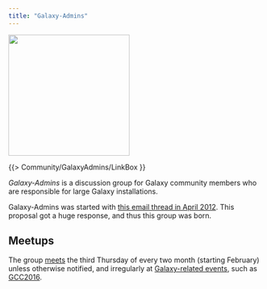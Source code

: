 ```yaml
---
title: "Galaxy-Admins"
---
```

<div class='center'><img src="/src/images/galaxy-logos/GalaxyAdmins.png" alt="" width="240" /></div>

{{> Community/GalaxyAdmins/LinkBox }}



*Galaxy-Admins* is a discussion group for Galaxy community members who are responsible for large Galaxy installations.  

Galaxy-Admins was started with [this email thread in April 2012](https://lists.galaxyproject.org/archives/list/galaxy-dev@lists.galaxyproject.org/thread/ON7MIOYB2H4PSXBNTRBFNCTLG4HU7LFR/#5DXKB3GIUGMOZSAM3SPKJ5AN3KBDOBXU). This proposal got a huge response, and thus this group was born.

## Meetups

The group [meets](/src/community/galaxy-admins/meetups/index.md) the third Thursday of every two month (starting February) unless otherwise notified, and irregularly at [Galaxy-related events](/src/events/index.md), such as [GCC2016](https://gcc2016.iu.edu/).
